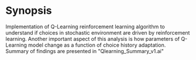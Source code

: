 # Synopsis

Implementation of Q-Learning reinforcement learning algorithm to understand if choices in stochastic environment are driven by reinforcement learning. 
Another important aspect of this analysis is how parameters of Q-Learning model change as a function of choice history adaptation. 
Summary of findings are presented in "Qlearning_Summary_v1.ai"

